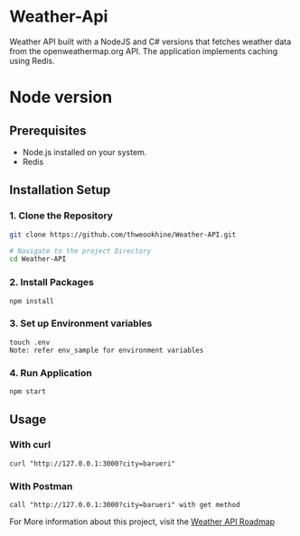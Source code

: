 # Weather-Api

Weather API built with a NodeJS and C# versions that fetches weather data from the openweathermap.org API. The application implements caching using Redis.

# Node version
## Prerequisites

- Node.js installed on your system.
- Redis

## Installation Setup

### 1. Clone the Repository

```bash
git clone https://github.com/thweookhine/Weather-API.git

# Navigate to the project Directory
cd Weather-API
```

### 2. Install Packages

```
npm install
```

### 3. Set up Environment variables

```
touch .env
Note: refer env_sample for environment variables
```

### 4. Run Application

```
npm start
```

## Usage

### With curl

```
curl "http://127.0.0.1:3000?city=barueri"
```

### With Postman

```
call "http://127.0.0.1:3000?city=barueri" with get method
```

For More information about this project, visit the [Weather API Roadmap](https://roadmap.sh/projects/weather-api-wrapper-service)
